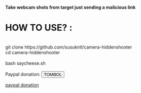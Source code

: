 <b>Take webcam shots from target just sending a malicious link
 </b><br>
 <h1> HOW TO USE? :</h1></br>
git clone https://github.com/susukntl/camera-hiddenshooter<br>
cd camera-hiddenshooter</br><br>
bash saycheese.sh</br>
<br>
</b>Paypal donation:</b>
<input type="submit" value="TOMBOL" class="tombol" style=.tombol{
  background:#2C97DF;
  color:white;
  border-top:0;
  border-left:0;
  border-right:0;
  border-bottom:5px solid #2A80B9;
  padding:10px 20px;
  text-decoration:none;
  font-family:sans-serif;
  font-size:11pt;
  .tombol{
  background:#2C97DF;
  color:white;
  border-top:0;
  border-left:0;
  border-right:0;
  border-bottom:5px solid #2A80B9;
  padding:10px 20px;
  text-decoration:none;
  font-family:sans-serif;
  font-size:11pt;
}
}>
 
<a class="tombol" href="paypal.me/zadbagus">paypal donation</a>
